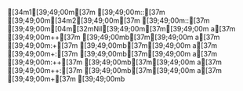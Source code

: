 [34m1[39;49;00m[37m [39;49;00m::[37m [39;49;00m[34m2[39;49;00m[37m [39;49;00m::[37m [39;49;00m[04m[32mNil[39;49;00m[37m[39;49;00m
a[37m [39;49;00m++[37m [39;49;00mb[37m[39;49;00m
a[37m [39;49;00m:+[37m [39;49;00mb[37m[39;49;00m
a[37m [39;49;00m+:[37m [39;49;00mb[37m[39;49;00m
a[37m [39;49;00m:++[37m [39;49;00mb[37m[39;49;00m
a[37m [39;49;00m++:[37m [39;49;00mb[37m[39;49;00m
a[37m [39;49;00m+[37m [39;49;00mb
